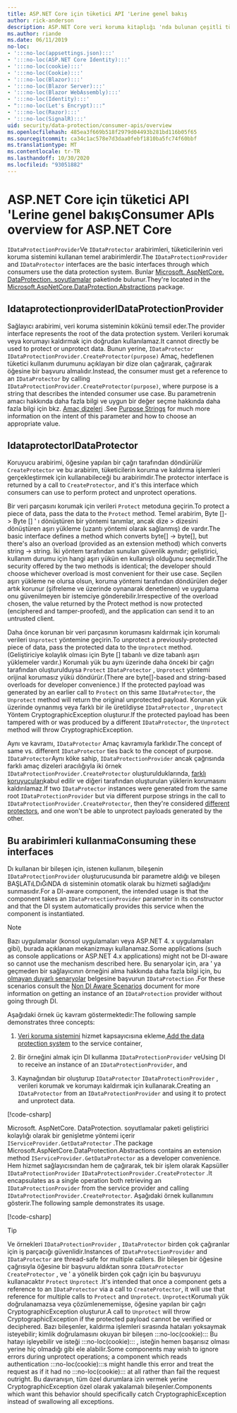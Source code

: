 ```yaml
---
title: ASP.NET Core için tüketici API 'Lerine genel bakış
author: rick-anderson
description: ASP.NET Core veri koruma kitaplığı 'nda bulunan çeşitli tüketici API 'Lerine ilişkin kısa bir genel bakış alın.
ms.author: riande
ms.date: 06/11/2019
no-loc:
- ':::no-loc(appsettings.json):::'
- ':::no-loc(ASP.NET Core Identity):::'
- ':::no-loc(cookie):::'
- ':::no-loc(Cookie):::'
- ':::no-loc(Blazor):::'
- ':::no-loc(Blazor Server):::'
- ':::no-loc(Blazor WebAssembly):::'
- ':::no-loc(Identity):::'
- ":::no-loc(Let's Encrypt):::"
- ':::no-loc(Razor):::'
- ':::no-loc(SignalR):::'
uid: security/data-protection/consumer-apis/overview
ms.openlocfilehash: 485ea3f669b518f2979d04493b281bd116b05f65
ms.sourcegitcommit: ca34c1ac578e7d3daa0febf1810ba5fc74f60bbf
ms.translationtype: MT
ms.contentlocale: tr-TR
ms.lasthandoff: 10/30/2020
ms.locfileid: "93051882"
---
```

# <a name="consumer-apis-overview-for-aspnet-core"></a><span data-ttu-id="fdf03-103">ASP.NET Core için tüketici API 'Lerine genel bakış</span><span class="sxs-lookup"><span data-stu-id="fdf03-103">Consumer APIs overview for ASP.NET Core</span></span>

<span data-ttu-id="fdf03-104">`IDataProtectionProvider`Ve `IDataProtector` arabirimleri, tüketicilerinin veri koruma sistemini kullanan temel arabirimlerdir.</span><span class="sxs-lookup"><span data-stu-id="fdf03-104">The `IDataProtectionProvider` and `IDataProtector` interfaces are the basic interfaces through which consumers use the data protection system.</span></span> <span data-ttu-id="fdf03-105">Bunlar [Microsoft. AspNetCore. DataProtection. soyutlamalar](https://www.nuget.org/packages/Microsoft.AspNetCore.DataProtection.Abstractions/) paketinde bulunur.</span><span class="sxs-lookup"><span data-stu-id="fdf03-105">They're located in the [Microsoft.AspNetCore.DataProtection.Abstractions](https://www.nuget.org/packages/Microsoft.AspNetCore.DataProtection.Abstractions/) package.</span></span>

## <a name="idataprotectionprovider"></a><span data-ttu-id="fdf03-106">Idataprotectionprovider</span><span class="sxs-lookup"><span data-stu-id="fdf03-106">IDataProtectionProvider</span></span>

<span data-ttu-id="fdf03-107">Sağlayıcı arabirimi, veri koruma sisteminin kökünü temsil eder.</span><span class="sxs-lookup"><span data-stu-id="fdf03-107">The provider interface represents the root of the data protection system.</span></span> <span data-ttu-id="fdf03-108">Verileri korumak veya korumayı kaldırmak için doğrudan kullanılamaz.</span><span class="sxs-lookup"><span data-stu-id="fdf03-108">It cannot directly be used to protect or unprotect data.</span></span> <span data-ttu-id="fdf03-109">Bunun yerine, `IDataProtector` `IDataProtectionProvider.CreateProtector(purpose)` Amaç, hedeflenen tüketici kullanım durumunu açıklayan bir dize olan çağırarak, çağırarak öğesine bir başvuru almalıdır.</span><span class="sxs-lookup"><span data-stu-id="fdf03-109">Instead, the consumer must get a reference to an `IDataProtector` by calling `IDataProtectionProvider.CreateProtector(purpose)`, where purpose is a string that describes the intended consumer use case.</span></span> <span data-ttu-id="fdf03-110">Bu parametrenin amacı hakkında daha fazla bilgi ve uygun bir değer seçme hakkında daha fazla bilgi için bkz. [Amaç dizeleri](xref:security/data-protection/consumer-apis/purpose-strings) .</span><span class="sxs-lookup"><span data-stu-id="fdf03-110">See [Purpose Strings](xref:security/data-protection/consumer-apis/purpose-strings) for much more information on the intent of this parameter and how to choose an appropriate value.</span></span>

## <a name="idataprotector"></a><span data-ttu-id="fdf03-111">Idataprotector</span><span class="sxs-lookup"><span data-stu-id="fdf03-111">IDataProtector</span></span>

<span data-ttu-id="fdf03-112">Koruyucu arabirimi, öğesine yapılan bir çağrı tarafından döndürülür `CreateProtector` ve bu arabirim, tüketicilerin koruma ve kaldırma işlemleri gerçekleştirmek için kullanabileceği bu arabirimdir.</span><span class="sxs-lookup"><span data-stu-id="fdf03-112">The protector interface is returned by a call to `CreateProtector`, and it's this interface which consumers can use to perform protect and unprotect operations.</span></span>

<span data-ttu-id="fdf03-113">Bir veri parçasını korumak için verileri `Protect` metoduna geçirin.</span><span class="sxs-lookup"><span data-stu-id="fdf03-113">To protect a piece of data, pass the data to the `Protect` method.</span></span> <span data-ttu-id="fdf03-114">Temel arabirim, Byte []-> Byte [] ' ı dönüştüren bir yöntemi tanımlar, ancak dize > dizesini dönüştüren aşırı yükleme (uzantı yöntemi olarak sağlanmış) de vardır.</span><span class="sxs-lookup"><span data-stu-id="fdf03-114">The basic interface defines a method which converts byte[] -> byte[], but there's also an overload (provided as an extension method) which converts string -> string.</span></span> <span data-ttu-id="fdf03-115">İki yöntem tarafından sunulan güvenlik aynıdır; geliştirici, kullanım durumu için hangi aşırı yükün en kullanışlı olduğunu seçmelidir.</span><span class="sxs-lookup"><span data-stu-id="fdf03-115">The security offered by the two methods is identical; the developer should choose whichever overload is most convenient for their use case.</span></span> <span data-ttu-id="fdf03-116">Seçilen aşırı yükleme ne olursa olsun, koruma yöntemi tarafından döndürülen değer artık korunur (şifreleme ve üzerinde oynanarak denetlenen) ve uygulama onu güvenilmeyen bir istemciye gönderebilir.</span><span class="sxs-lookup"><span data-stu-id="fdf03-116">Irrespective of the overload chosen, the value returned by the Protect method is now protected (enciphered and tamper-proofed), and the application can send it to an untrusted client.</span></span>

<span data-ttu-id="fdf03-117">Daha önce korunan bir veri parçasının korumasını kaldırmak için korumalı verileri `Unprotect` yöntemine geçirin.</span><span class="sxs-lookup"><span data-stu-id="fdf03-117">To unprotect a previously-protected piece of data, pass the protected data to the `Unprotect` method.</span></span> <span data-ttu-id="fdf03-118">(Geliştiriciye kolaylık olması için Byte [] tabanlı ve dize tabanlı aşırı yüklemeler vardır.) Korumalı yük bu aynı üzerinde daha önceki bir çağrı tarafından oluşturulduysa `Protect` `IDataProtector` , `Unprotect` yöntemi orijinal korumasız yükü döndürür.</span><span class="sxs-lookup"><span data-stu-id="fdf03-118">(There are byte[]-based and string-based overloads for developer convenience.) If the protected payload was generated by an earlier call to `Protect` on this same `IDataProtector`, the `Unprotect` method will return the original unprotected payload.</span></span> <span data-ttu-id="fdf03-119">Korunan yük üzerinde oynanmış veya farklı bir ile üretildiyse `IDataProtector` , `Unprotect` Yöntem CryptographicException oluşturur.</span><span class="sxs-lookup"><span data-stu-id="fdf03-119">If the protected payload has been tampered with or was produced by a different `IDataProtector`, the `Unprotect` method will throw CryptographicException.</span></span>

<span data-ttu-id="fdf03-120">Aynı ve kavramı, `IDataProtector` Amaç kavramıyla farklıdır.</span><span class="sxs-lookup"><span data-stu-id="fdf03-120">The concept of same vs. different `IDataProtector` ties back to the concept of purpose.</span></span> <span data-ttu-id="fdf03-121">`IDataProtector`Aynı köke sahip, `IDataProtectionProvider` ancak çağrısında farklı amaç dizeleri aracılığıyla iki örnek `IDataProtectionProvider.CreateProtector` oluşturulduklarında, [farklı koruyucuları](xref:security/data-protection/consumer-apis/purpose-strings)kabul edilir ve diğeri tarafından oluşturulan yüklerin korumasını kaldırılamaz.</span><span class="sxs-lookup"><span data-stu-id="fdf03-121">If two `IDataProtector` instances were generated from the same root `IDataProtectionProvider` but via different purpose strings in the call to `IDataProtectionProvider.CreateProtector`, then they're considered [different protectors](xref:security/data-protection/consumer-apis/purpose-strings), and one won't be able to unprotect payloads generated by the other.</span></span>

## <a name="consuming-these-interfaces"></a><span data-ttu-id="fdf03-122">Bu arabirimleri kullanma</span><span class="sxs-lookup"><span data-stu-id="fdf03-122">Consuming these interfaces</span></span>

<span data-ttu-id="fdf03-123">Dı kullanan bir bileşen için, istenen kullanım, bileşenin `IDataProtectionProvider` oluşturucusunda bir parametre aldığı ve bileşen BAŞLATıLDıĞıNDA dı sisteminin otomatik olarak bu hizmeti sağladığını sunmasıdır.</span><span class="sxs-lookup"><span data-stu-id="fdf03-123">For a DI-aware component, the intended usage is that the component takes an `IDataProtectionProvider` parameter in its constructor and that the DI system automatically provides this service when the component is instantiated.</span></span>

> [!NOTE]
> <span data-ttu-id="fdf03-124">Bazı uygulamalar (konsol uygulamaları veya ASP.NET 4. x uygulamaları gibi), burada açıklanan mekanizmayı kullanamaz.</span><span class="sxs-lookup"><span data-stu-id="fdf03-124">Some applications (such as console applications or ASP.NET 4.x applications) might not be DI-aware so cannot use the mechanism described here.</span></span> <span data-ttu-id="fdf03-125">Bu senaryolar için, ara ' ya geçmeden bir sağlayıcının örneğini alma hakkında daha fazla bilgi için, bu [olmayan duyarlı senaryolar](xref:security/data-protection/configuration/non-di-scenarios) belgesine başvurun `IDataProtection` .</span><span class="sxs-lookup"><span data-stu-id="fdf03-125">For these scenarios consult the [Non DI Aware Scenarios](xref:security/data-protection/configuration/non-di-scenarios) document for more information on getting an instance of an `IDataProtection` provider without going through DI.</span></span>

<span data-ttu-id="fdf03-126">Aşağıdaki örnek üç kavram göstermektedir:</span><span class="sxs-lookup"><span data-stu-id="fdf03-126">The following sample demonstrates three concepts:</span></span>

1. <span data-ttu-id="fdf03-127">[Veri koruma sistemini](xref:security/data-protection/configuration/overview) hizmet kapsayıcısına ekleme,</span><span class="sxs-lookup"><span data-stu-id="fdf03-127">[Add the data protection system](xref:security/data-protection/configuration/overview) to the service container,</span></span>

2. <span data-ttu-id="fdf03-128">Bir örneğini almak için DI kullanma `IDataProtectionProvider` ve</span><span class="sxs-lookup"><span data-stu-id="fdf03-128">Using DI to receive an instance of an `IDataProtectionProvider`, and</span></span>

3. <span data-ttu-id="fdf03-129">Kaynağından bir oluşturup `IDataProtector` `IDataProtectionProvider` , verileri korumak ve korumayı kaldırmak için kullanarak.</span><span class="sxs-lookup"><span data-stu-id="fdf03-129">Creating an `IDataProtector` from an `IDataProtectionProvider` and using it to protect and unprotect data.</span></span>

[!code-csharp[](../using-data-protection/samples/protectunprotect.cs?highlight=26,34,35,36,37,38,39,40)]

<span data-ttu-id="fdf03-130">Microsoft. AspNetCore. DataProtection. soyutlamalar paketi geliştirici kolaylığı olarak bir genişletme yöntemi içerir `IServiceProvider.GetDataProtector` .</span><span class="sxs-lookup"><span data-stu-id="fdf03-130">The package Microsoft.AspNetCore.DataProtection.Abstractions contains an extension method `IServiceProvider.GetDataProtector` as a developer convenience.</span></span> <span data-ttu-id="fdf03-131">Hem hizmet sağlayıcısından hem de çağırarak, tek bir işlem olarak Kapsüller `IDataProtectionProvider` `IDataProtectionProvider.CreateProtector` .</span><span class="sxs-lookup"><span data-stu-id="fdf03-131">It encapsulates as a single operation both retrieving an `IDataProtectionProvider` from the service provider and calling `IDataProtectionProvider.CreateProtector`.</span></span> <span data-ttu-id="fdf03-132">Aşağıdaki örnek kullanımını gösterir.</span><span class="sxs-lookup"><span data-stu-id="fdf03-132">The following sample demonstrates its usage.</span></span>

[!code-csharp[](./overview/samples/getdataprotector.cs?highlight=15)]

>[!TIP]
> <span data-ttu-id="fdf03-133">Ve örnekleri `IDataProtectionProvider` , `IDataProtector` birden çok çağıranlar için iş parçacığı güvenlidir.</span><span class="sxs-lookup"><span data-stu-id="fdf03-133">Instances of `IDataProtectionProvider` and `IDataProtector` are thread-safe for multiple callers.</span></span> <span data-ttu-id="fdf03-134">Bir bileşen bir öğesine çağrısıyla öğesine bir başvuru aldıktan sonra `IDataProtector` `CreateProtector` , ve ' a yönelik birden çok çağrı için bu başvuruyu kullanacaktır `Protect` `Unprotect` .</span><span class="sxs-lookup"><span data-stu-id="fdf03-134">It's intended that once a component gets a reference to an `IDataProtector` via a call to `CreateProtector`, it will use that reference for multiple calls to `Protect` and `Unprotect`.</span></span> <span data-ttu-id="fdf03-135">`Unprotect`Korumalı yük doğrulanamazsa veya çözümlenememişse, öğesine yapılan bir çağrı CryptographicException oluşturur.</span><span class="sxs-lookup"><span data-stu-id="fdf03-135">A call to `Unprotect` will throw CryptographicException if the protected payload cannot be verified or deciphered.</span></span> <span data-ttu-id="fdf03-136">Bazı bileşenler, kaldırma işlemleri sırasında hataları yoksaymak isteyebilir; kimlik doğrulamasını okuyan bir bileşen :::no-loc(cookie)::: Bu hatayı işleyebilir ve isteği :::no-loc(cookie)::: , isteğin hemen başarısız olması yerine hiç olmadığı gibi ele alabilir.</span><span class="sxs-lookup"><span data-stu-id="fdf03-136">Some components may wish to ignore errors during unprotect operations; a component which reads authentication :::no-loc(cookie):::s might handle this error and treat the request as if it had no :::no-loc(cookie)::: at all rather than fail the request outright.</span></span> <span data-ttu-id="fdf03-137">Bu davranışın, tüm özel durumlara izin vermek yerine CryptographicException özel olarak yakalamalı bileşenler.</span><span class="sxs-lookup"><span data-stu-id="fdf03-137">Components which want this behavior should specifically catch CryptographicException instead of swallowing all exceptions.</span></span>
